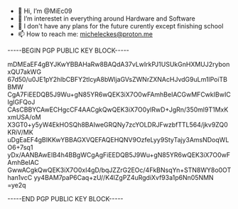 - 👋 Hi, I’m @MiEc09
- 👀 I’m interestet in everything around Hardware and Software  
- 📄 I don't have any plans for the future curently except finishing school 
- 📫 How to reach me: micheleckes@proton.me

-----BEGIN PGP PUBLIC KEY BLOCK-----

mDMEaEF4gBYJKwYBBAHaRw8BAQdA37vLwIrkPJ1USUkGnHXMUJ2rybonxQU7akWG
67d50/u0JE1pY2hlbCBFY2tlcyA8bWljaGVsZWNrZXNAcHJvdG9uLm1lPoiTBBMW
CgA7FiEEDQB5J9Wu+gN85YR6wQEK3iX7O0wFAmhBeIACGwMFCwkIBwICIgIGFQoJ
CAsCBBYCAwECHgcCF4AACgkQwQEK3iX7O0ylRwD+JgRn/350ml9T1MxKxmUSA/oM
X3GT0+y5yW4EkHOSQh8BAIweGRQNy7zcYOLDRJFwzbfTTL564/jkv9ZQ0KRiV/MK
uDgEaEF4gBIKKwYBBAGXVQEFAQEHQNV9OzfeLyy9StyTajy3AmsNDoqWLO6+7sq1
yDx/AANBAwEIB4h4BBgWCgAgFiEEDQB5J9Wu+gN85YR6wQEK3iX7O0wFAmhBeIAC
GwwACgkQwQEK3iX7O0xI4gD/bqJZZrG2EOc/4FkBNsqYn+STN8WY8o0OThan1vcC
yy4BAM7paP6Caq+zU//K4lZgPZ4uRgdiXvf93a1p6Nn05NMN
=ye2q

-----END PGP PUBLIC KEY BLOCK-----
